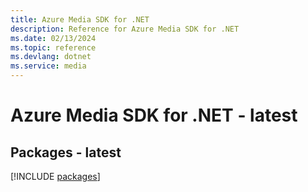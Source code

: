```yaml
---
title: Azure Media SDK for .NET
description: Reference for Azure Media SDK for .NET
ms.date: 02/13/2024
ms.topic: reference
ms.devlang: dotnet
ms.service: media
---
```

# Azure Media SDK for .NET - latest
## Packages - latest
[!INCLUDE [packages](media-index.md)]